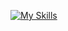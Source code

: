 [![My Skills](https://skillicons.dev/icons?i=html,css,js,ts,react,nextjs,tailwind,drizzle)](https://skillicons.dev)
